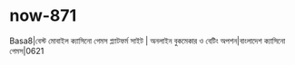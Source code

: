 # now-871
Basa8|বেস্ট মোবাইল ক্যাসিনো গেমস প্ল্যাটফর্ম সাইট | অনলাইন বুকমেকার ও বেটিং অপশন|বাংলাদেশ ক্যাসিনো গেমস|0621
